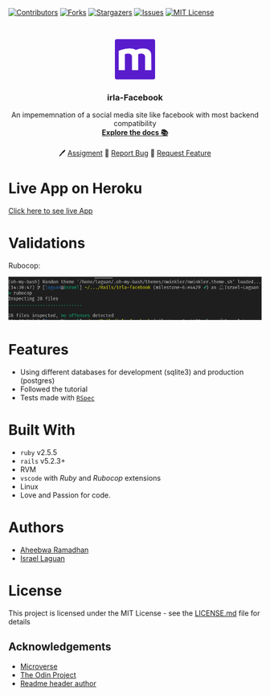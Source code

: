 
<!-- PROJECT SHIELDS -->
<!--
*** I'm using markdown "reference style" links for readability.
*** Reference links are enclosed in brackets [ ] instead of parentheses ( ).
*** See the bottom of this document for the declaration of the reference variables
*** for contributors-url, forks-url, etc. This is an optional, concise syntax you may use.
*** https://www.markdownguide.org/basic-syntax/#reference-style-links
-->
[![Contributors][contributors-shield]][contributors-url]
[![Forks][forks-shield]][forks-url]
[![Stargazers][stars-shield]][stars-url]
[![Issues][issues-shield]][issues-url]
[![MIT License][license-shield]][license-url]



<!-- PROJECT LOGO -->
<br />
<p align="center">
  <a href="https://www.microverse.org/">
    <img src="doc/microverse.png" alt="Logo" width="80" height="80">
  </a>

  <h3 align="center">
	irla-Facebook
  </h3>

  <p align="center">
    An impememnation of a social media site like facebook with most backend compatibility
    <br />
    <a href="https://github.com/[github-user]/irla-facebook/blob/master/README.md"><strong>Explore the docs 📚</strong></a>
    <br />
    <br />
	  🖊️
    <a href="https://www.theodinproject.com">Assigment</a>
    🐛
    <a href="https://github.com/[github-user]/irla-facebook/issues">Report Bug</a>
    🙏
    <a href="https://github.com/[github-user]/irla-facebook/issues">Request Feature</a>
  </p>
</p>

# Live App on Heroku
<a href="http://irla.herokuapp.com">Click here to see live App</a>

# Validations

Rubocop: 

![rubocop-validation](doc/rubocop.png)

# Features

* Using different databases for development (sqlite3) and production (postgres)
* Followed the tutorial
* Tests made with [`RSpec`](https://relishapp.com/rspec/)

# Built With

* `ruby` v2.5.5
* `rails` v5.2.3+
* RVM
* `vscode` with _Ruby_ and _Rubocop_ extensions
* Linux
* Love and Passion for code.

# Authors

* [Aheebwa Ramadhan](https://github.com/raheebwa)
* [Israel Laguan](https://github.com/Israel-Laguan)

# License

This project is licensed under the MIT License - see the [LICENSE.md](LICENSE.md) file for details 

<!-- ACKNOWLEDGEMENTS -->
## Acknowledgements
* [Microverse](https://www.microverse.org/)
* [The Odin Project](https://www.theodinproject.com/)
* [Readme header author](https://github.com/collinsugwu/Microverse201-Enumerable-Methods)


<!-- MARKDOWN LINKS & IMAGES -->
<!-- https://www.markdownguide.org/basic-syntax/#reference-style-links -->
[contributors-shield]: https://img.shields.io/github/contributors/[github-user]/irla-facebook.svg?style=flat-square
[contributors-url]: https://github.com/[github-user]/irla-facebook/graphs/contributors
[forks-shield]: https://img.shields.io/github/forks/[github-user]/irla-facebook
[forks-url]: https://github.com/[github-user]/irla-facebook/network/members
[stars-shield]: https://img.shields.io/github/stars/[github-user]/irla-facebook
[stars-url]: https://github.com/[github-user]/irla-facebook/stargazers
[issues-shield]: https://img.shields.io/github/issues/[github-user]/irla-facebook
[issues-url]: https://github.com/[github-user]/irla-facebook/issues
[license-shield]: https://img.shields.io/github/license/[github-user]/irla-facebook
[license-url]: https://github.com/[github-user]/irla-facebook/blob/master/LICENSE.txt